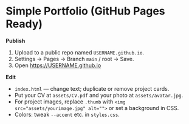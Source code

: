 # Simple Portfolio (GitHub Pages Ready)

**Publish**
1) Upload to a public repo named `USERNAME.github.io`.
2) Settings → Pages → Branch `main` / root → Save.
3) Open https://USERNAME.github.io

**Edit**
- `index.html` — change text; duplicate or remove project cards.
- Put your CV at `assets/CV.pdf` and your photo at `assets/avatar.jpg`.
- For project images, replace `.thumb` with `<img src="assets/yourimage.jpg" alt="">` or set a background in CSS.
- Colors: tweak `--accent` etc. in `styles.css`.
